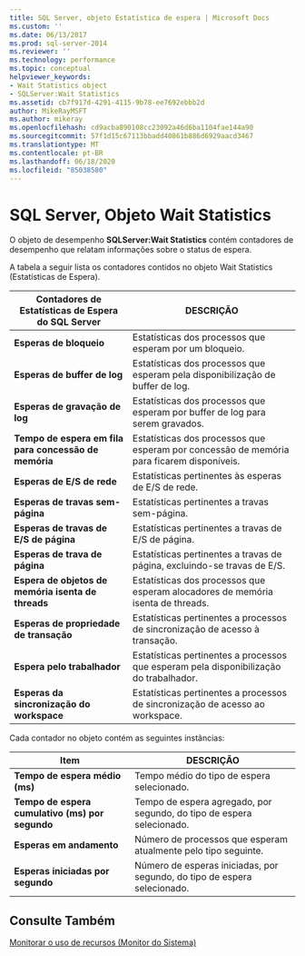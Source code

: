 ```yaml
---
title: SQL Server, objeto Estatística de espera | Microsoft Docs
ms.custom: ''
ms.date: 06/13/2017
ms.prod: sql-server-2014
ms.reviewer: ''
ms.technology: performance
ms.topic: conceptual
helpviewer_keywords:
- Wait Statistics object
- SQLServer:Wait Statistics
ms.assetid: cb7f917d-4291-4115-9b78-ee7692ebbb2d
author: MikeRayMSFT
ms.author: mikeray
ms.openlocfilehash: cd9acba890108cc23092a46d6ba1104fae144a90
ms.sourcegitcommit: 57f1d15c67113bbadd40861b886d6929aacd3467
ms.translationtype: MT
ms.contentlocale: pt-BR
ms.lasthandoff: 06/18/2020
ms.locfileid: "85038580"
---
```

# <a name="sql-server-wait-statistics-object"></a>SQL Server, Objeto Wait Statistics
  O objeto de desempenho **SQLServer:Wait Statistics** contém contadores de desempenho que relatam informações sobre o status de espera.  
  
 A tabela a seguir lista os contadores contidos no objeto Wait Statistics (Estatísticas de Espera).  
  
|Contadores de Estatísticas de Espera do SQL Server|DESCRIÇÃO|  
|-----------------------------------------|-----------------|  
|**Esperas de bloqueio**|Estatísticas dos processos que esperam por um bloqueio.|  
|**Esperas de buffer de log**|Estatísticas dos processos que esperam pela disponibilização de buffer de log.|  
|**Esperas de gravação de log**|Estatísticas dos processos que esperam por buffer de log para serem gravados.|  
|**Tempo de espera em fila para concessão de memória**|Estatísticas dos processos que esperam por concessão de memória para ficarem disponíveis.|  
|**Esperas de E/S de rede**|Estatísticas pertinentes às esperas de E/S de rede.|  
|**Esperas de travas sem-página**|Estatísticas pertinentes a travas sem-página.|  
|**Esperas de travas de E/S de página**|Estatísticas pertinentes a travas de E/S de página.|  
|**Esperas de trava de página**|Estatísticas pertinentes a travas de página, excluindo-se travas de E/S.|  
|**Espera de objetos de memória isenta de threads**|Estatísticas dos processos que esperam alocadores de memória isenta de threads.|  
|**Esperas de propriedade de transação**|Estatísticas pertinentes a processos de sincronização de acesso à transação.|  
|**Espera pelo trabalhador**|Estatísticas pertinentes a processos que esperam pela disponibilização do trabalhador.|  
|**Esperas da sincronização do workspace**|Estatísticas pertinentes a processos de sincronização de acesso ao workspace.|  
  
 Cada contador no objeto contém as seguintes instâncias:  
  
|Item|DESCRIÇÃO|  
|----------|-----------------|  
|**Tempo de espera médio (ms)**|Tempo médio do tipo de espera selecionado.|  
|**Tempo de espera cumulativo (ms) por segundo**|Tempo de espera agregado, por segundo, do tipo de espera selecionado.|  
|**Esperas em andamento**|Número de processos que esperam atualmente pelo tipo seguinte.|  
|**Esperas iniciadas por segundo**|Número de esperas iniciadas, por segundo, do tipo de espera selecionado.|  
  
## <a name="see-also"></a>Consulte Também  
 [Monitorar o uso de recursos &#40;Monitor do Sistema&#41;](monitor-resource-usage-system-monitor.md)  
  
  
